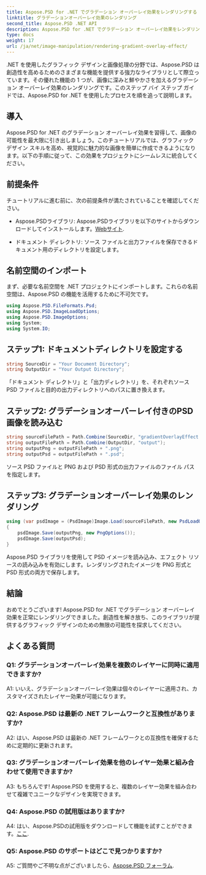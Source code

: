```yaml
---
title: Aspose.PSD for .NET でグラデーション オーバーレイ効果をレンダリングする
linktitle: グラデーションオーバーレイ効果のレンダリング
second_title: Aspose.PSD .NET API
description: Aspose.PSD for .NET でグラデーション オーバーレイ効果をレンダリングする技術を習得します。このステップバイステップのチュートリアルでグラフィック デザイン スキルを向上させましょう。
type: docs
weight: 17
url: /ja/net/image-manipulation/rendering-gradient-overlay-effect/
---
```

.NET を使用したグラフィック デザインと画像処理の分野では、Aspose.PSD は創造性を高めるためのさまざまな機能を提供する強力なライブラリとして際立っています。その優れた機能の 1 つが、画像に深みと鮮やかさを加えるグラデーション オーバーレイ効果のレンダリングです。このステップ バイ ステップ ガイドでは、Aspose.PSD for .NET を使用したプロセスを順を追って説明します。

## 導入

Aspose.PSD for .NET のグラデーション オーバーレイ効果を習得して、画像の可能性を最大限に引き出しましょう。このチュートリアルでは、グラフィック デザイン スキルを高め、視覚的に魅力的な画像を簡単に作成できるようになります。以下の手順に従って、この効果をプロジェクトにシームレスに統合してください。

## 前提条件

チュートリアルに進む前に、次の前提条件が満たされていることを確認してください。

- Aspose.PSDライブラリ: Aspose.PSDライブラリを以下のサイトからダウンロードしてインストールします。[Webサイト](https://releases.aspose.com/psd/net/).

- ドキュメント ディレクトリ: ソース ファイルと出力ファイルを保存できるドキュメント用のディレクトリを設定します。

## 名前空間のインポート

まず、必要な名前空間を .NET プロジェクトにインポートします。これらの名前空間は、Aspose.PSD の機能を活用するために不可欠です。

```csharp
using Aspose.PSD.FileFormats.Psd;
using Aspose.PSD.ImageLoadOptions;
using Aspose.PSD.ImageOptions;
using System;
using System.IO;
```

## ステップ1: ドキュメントディレクトリを設定する

```csharp
string SourceDir = "Your Document Directory";
string OutputDir = "Your Output Directory";
```

「ドキュメント ディレクトリ」と「出力ディレクトリ」を、それぞれソース PSD ファイルと目的の出力ディレクトリへのパスに置き換えます。

## ステップ2: グラデーションオーバーレイ付きのPSD画像を読み込む

```csharp
string sourceFilePath = Path.Combine(SourceDir, "gradientOverlayEffect.psd");
string outputFilePath = Path.Combine(OutputDir, "output");
string outputPng = outputFilePath + ".png";
string outputPsd = outputFilePath + ".psd";
```

ソース PSD ファイルと PNG および PSD 形式の出力ファイルのファイル パスを指定します。

## ステップ3: グラデーションオーバーレイ効果のレンダリング

```csharp
using (var psdImage = (PsdImage)Image.Load(sourceFilePath, new PsdLoadOptions() { LoadEffectsResource = true }))
{
    psdImage.Save(outputPng, new PngOptions());
    psdImage.Save(outputPsd);
}
```

Aspose.PSD ライブラリを使用して PSD イメージを読み込み、エフェクト リソースの読み込みを有効にします。レンダリングされたイメージを PNG 形式と PSD 形式の両方で保存します。

## 結論

おめでとうございます! Aspose.PSD for .NET でグラデーション オーバーレイ効果を正常にレンダリングできました。創造性を解き放ち、このライブラリが提供するグラフィック デザインのための無限の可能性を探求してください。

## よくある質問

### Q1: グラデーションオーバーレイ効果を複数のレイヤーに同時に適用できますか?

A1: いいえ、グラデーションオーバーレイ効果は個々のレイヤーに適用され、カスタマイズされたレイヤー効果が可能になります。

### Q2: Aspose.PSD は最新の .NET フレームワークと互換性がありますか?

A2: はい、Aspose.PSD は最新の .NET フレームワークとの互換性を確保するために定期的に更新されます。

### Q3: グラデーションオーバーレイ効果を他のレイヤー効果と組み合わせて使用できますか?

A3: もちろんです! Aspose.PSD を使用すると、複数のレイヤー効果を組み合わせて複雑でユニークなデザインを実現できます。

### Q4: Aspose.PSD の試用版はありますか?

 A4: はい、Aspose.PSDの試用版をダウンロードして機能を試すことができます。[ここ](https://releases.aspose.com/).

### Q5: Aspose.PSD のサポートはどこで見つかりますか?

 A5: ご質問やご不明な点がございましたら、[Aspose.PSD フォーラム](https://forum.aspose.com/c/psd/34).